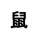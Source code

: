 ---
title: 鼠
layout: zodiac/single
description: 生肖信息 - 鼠.
js: ["js/luck/constellation/single.js"]
css: ["css/luck/constellation/single.css"]
---